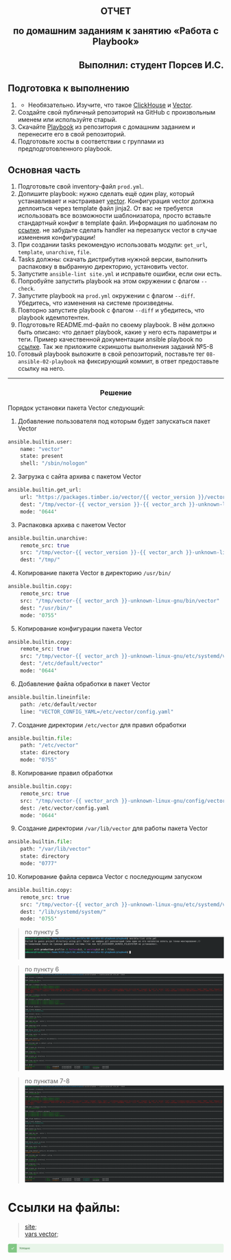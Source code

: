 ## <p style="text-align: center;">ОТЧЕТ</p> <p style="text-align: center;">по домашним заданиям к занятию «Работа с Playbook»</p>
## <p style="text-align: right;">Выполнил: студент Порсев И.С.</p>

## Подготовка к выполнению

1. * Необязательно. Изучите, что такое [ClickHouse](https://www.youtube.com/watch?v=fjTNS2zkeBs) и [Vector](https://www.youtube.com/watch?v=CgEhyffisLY).
2. Создайте свой публичный репозиторий на GitHub с произвольным именем или используйте старый.
3. Скачайте [Playbook](./playbook/) из репозитория с домашним заданием и перенесите его в свой репозиторий.
4. Подготовьте хосты в соответствии с группами из предподготовленного playbook.

## Основная часть

1. Подготовьте свой inventory-файл `prod.yml`.
2. Допишите playbook: нужно сделать ещё один play, который устанавливает и настраивает [vector](https://vector.dev). Конфигурация vector должна деплоиться через template файл jinja2. От вас не требуется использовать все возможности шаблонизатора, просто вставьте стандартный конфиг в template файл. Информация по шаблонам по [ссылке](https://www.dmosk.ru/instruktions.php?object=ansible-nginx-install). не забудьте сделать handler на перезапуск vector в случае изменения конфигурации!
3. При создании tasks рекомендую использовать модули: `get_url`, `template`, `unarchive`, `file`.
4. Tasks должны: скачать дистрибутив нужной версии, выполнить распаковку в выбранную директорию, установить vector.
5. Запустите `ansible-lint site.yml` и исправьте ошибки, если они есть.
6. Попробуйте запустить playbook на этом окружении с флагом `--check`.
7. Запустите playbook на `prod.yml` окружении с флагом `--diff`. Убедитесь, что изменения на системе произведены.
8. Повторно запустите playbook с флагом `--diff` и убедитесь, что playbook идемпотентен.
9. Подготовьте README.md-файл по своему playbook. В нём должно быть описано: что делает playbook, какие у него есть параметры и теги. Пример качественной документации ansible playbook по [ссылке](https://github.com/opensearch-project/ansible-playbook). Так же приложите скриншоты выполнения заданий №5-8
10. Готовый playbook выложите в свой репозиторий, поставьте тег `08-ansible-02-playbook` на фиксирующий коммит, в ответ предоставьте ссылку на него.

---

### <div style="text-align: center;">Решение</div>
Порядок установки пакета Vector следующий:
1. Добавление пользователя под которым будет запускаться пакет Vector 
``` terraform
ansible.builtin.user:
    name: "vector"
    state: present
    shell: "/sbin/nologon"
```
2. Загрузка с сайта архива с пакетом Vector 
``` terraform
ansible.builtin.get_url:
    url: "https://packages.timber.io/vector/{{ vector_version }}/vector-{{ vector_version }}-{{ vector_arch }}-unknown-linux-gnu.tar.gz"
    dest: "/tmp/vector-{{ vector_version }}-{{ vector_arch }}-unknown-linux-gnu.tar.gz"
    mode: '0644'
```
3. Распаковка архива с пакетом Vector 
``` terraform
ansible.builtin.unarchive:
    remote_src: true
    src: "/tmp/vector-{{ vector_version }}-{{ vector_arch }}-unknown-linux-gnu.tar.gz"
    dest: "/tmp/"
```
4. Копирование пакета Vector в директорию `/usr/bin/`
``` terraform
ansible.builtin.copy:
    remote_src: true
    src: "/tmp/vector-{{ vector_arch }}-unknown-linux-gnu/bin/vector"
    dest: "/usr/bin/"
    mode: '0755'
```
5. Копирование конфигурации пакета Vector
``` terraform
ansible.builtin.copy:
    remote_src: true
    src: "/tmp/vector-{{ vector_arch }}-unknown-linux-gnu/etc/systemd/vector.default"
    dest: "/etc/default/vector"
    mode: '0644'
```
6. Добавление файла обработки в пакет Vector
``` terraform
ansible.builtin.lineinfile:
    path: /etc/default/vector
    line: "VECTOR_CONFIG_YAML=/etc/vector/config.yaml"
```
7. Создание директории `/etc/vector` для правил обработки
``` terraform
ansible.builtin.file:
    path: "/etc/vector"
    state: directory
    mode: "0755"
```
8. Копирование правил обработки
``` terraform
ansible.builtin.copy:
    remote_src: true
    src: "/tmp/vector-{{ vector_arch }}-unknown-linux-gnu/config/vector.yaml"
    dest: /etc/vector/config.yaml
    mode: '0644'
```
9. Создание директории `/var/lib/vector` для работы пакета Vector
``` terraform
ansible.builtin.file:
    path: "/var/lib/vector"
    state: directory
    mode: "0777"
```
10. Копирование файла сервиса Vector с последующим запуском
``` terraform
ansible.builtin.copy:
    remote_src: true
    src: "/tmp/vector-{{ vector_arch }}-unknown-linux-gnu/etc/systemd/vector.service"
    dest: "/lib/systemd/system/"
    mode: '0755'
```

>по пункту 5
![localImage](./screen_III.02.5.png)    

>по пункту 6
![localImage](./screen_III.02.6.png) 

>по пунктам 7-8
![localImage](./screen_III.02.7-8.png) 

# Ссылки на файлы:
>[site](./site.yml);    
>[vars vector](./group_vars/vector/vars.yml);    

![localImage](./Yes.png)